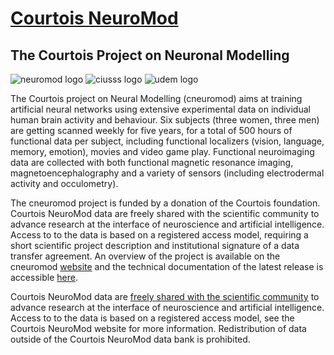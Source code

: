 # [Courtois NeuroMod](https://www.cneuromod.ca/)

## The Courtois Project on Neuronal Modelling

![neuromod logo](https://docs.cneuromod.ca/en/latest/_images/logo_neuromod_black.png)
![ciusss logo](https://www.cneuromod.ca/about/about/logo_ciusss_white.png)
![udem logo](https://github.com/courtois-neuromod/cneuromod_docs/raw/main/source/img/logo_udem.png)

The Courtois project on Neural Modelling (cneuromod) aims at training artificial neural networks using extensive experimental data on individual human brain activity and behaviour. Six subjects (three women, three men) are getting scanned weekly for five years, for a total of 500 hours of functional data per subject, including functional localizers (vision, language, memory, emotion), movies and video game play. Functional neuroimaging data are collected with both functional magnetic resonance imaging, magnetoencephalography and a variety of sensors (including electrodermal activity and occulometry).

The cneuromod project is funded by a donation of the Courtois foundation. Courtois NeuroMod data are freely shared with the scientific community to advance research at the interface of neuroscience and artificial intelligence. Access to to the data is based on a registered access model, requiring a short scientific project description and institutional signature of a data transfer agreement. An overview of the project is available on the cneuromod [website](https://cneuromod.ca) and the technical documentation of the latest release is accessible [here](https://docs.cneuromod.ca/).

Courtois NeuroMod data are [freely shared with the scientific community](https://www.cneuromod.ca/access/access/) to advance research at the interface of neuroscience and artificial intelligence. Access to to the data is based on a registered access model, see the Courtois NeuroMod website for more information. Redistribution of data outside of the Courtois NeuroMod data bank is prohibited.
